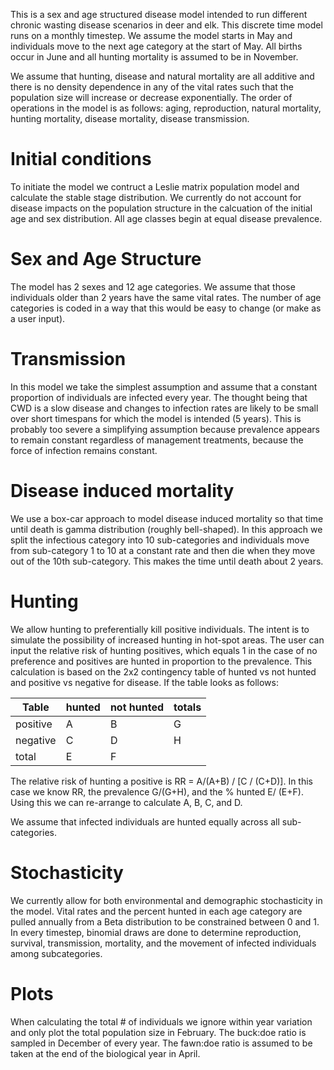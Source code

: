 This is a sex and age structured disease model intended to run different chronic wasting disease scenarios in deer and elk. This discrete time model runs on a monthly timestep. We assume the model starts in May and individuals move to the next age category at the start of May. All births occur in June and all hunting mortality is assumed to be in November. 

We assume that hunting, disease and natural mortality are all additive and there is no density dependence in any of the vital rates such that the population size will increase or decrease exponentially. The order of operations in the model is as follows: aging, reproduction, natural mortality, hunting mortality, disease mortality, disease transmission.

# Initial conditions  

To initiate the model we contruct a Leslie matrix population model and calculate the stable stage distribution. We currently do not account for disease impacts on the population structure in the calcuation of the initial age and sex distribution. All age classes begin at equal disease prevalence. 

# Sex and Age Structure  

The model has 2 sexes and 12 age categories. We assume that those individuals older than 2 years have the same vital rates. The number of age categories is coded in a way that this would be easy to change (or make as a user input). 

# Transmission  


In this model we take the simplest assumption and assume that a constant proportion of individuals are infected every year. The thought being that CWD is a slow disease and changes to infection rates are likely to be small over short timespans for which the model is intended (5 years). This is probably too severe a simplifying assumption because prevalence appears to remain constant regardless of management treatments, because the force of infection remains constant. 


# Disease induced mortality  

We use a box-car approach to model disease induced mortality so that time until death is gamma distribution (roughly bell-shaped). In this approach we split the infectious category into 10 sub-categories and individuals move from sub-category 1 to 10 at a constant rate and then die when they move out of the 10th sub-category. This makes the time until death about 2 years. 

# Hunting  

We allow hunting to preferentially kill positive individuals. The intent is to simulate the possibility of increased hunting in hot-spot areas. The user can input the relative risk of hunting positives, which equals 1 in the case of no preference and positives are hunted in proportion to the prevalence. This calculation is based on the 2x2 contingency table of hunted vs not hunted and positive vs negative for disease. If the table looks as follows: 

Table    | hunted | not hunted |totals  |
---------| ------- |---------- |-------| 
positive  |A        |B          |G |
negative  |C        |D          |H| 
total     |E        |F 


The relative risk of hunting a positive is RR = A/(A+B) / [C / (C+D)]. In this case we know RR, the prevalence G/(G+H), and the % hunted E/ (E+F). Using this we can re-arrange to calculate A, B, C, and D. 

We assume that infected individuals are hunted equally across all sub-categories. 

# Stochasticity  

We currently allow for both environmental and demographic stochasticity in the model.  Vital rates and the percent hunted in each age category are pulled annually from a Beta distribution to be constrained between 0 and 1. In every timestep, binomial draws are done to determine reproduction, survival, transmission, mortality, and the movement of infected individuals among subcategories. 

# Plots  
When calculating the total # of individuals we ignore within year variation and only plot the total population size in February. The buck:doe ratio is sampled in December of every year. The fawn:doe ratio is assumed to be taken at the end of the biological year in April.   
  
